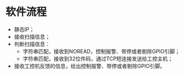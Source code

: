 # 软件流程

* 静态IP；
* 接收扫描信息；
* 判断扫描信息：
  * 字符串匹配，接收到NOREAD，控制报警、带停或者剔除GPIO引脚；
  * 字符串匹配，接收到32位件码，通过TCP短连接发送给工控主机；
* 接收工控机反馈的信息，给出控制报警、带停或者剔除GPIO引脚。
